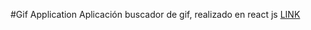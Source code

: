 #Gif Application
Aplicación buscador de gif, realizado en react js
[LINK](https://dvaldes7.github.io/Gif-Application/)
